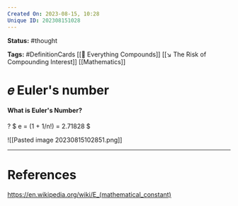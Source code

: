 ```yaml
---
Created On: 2023-08-15, 10:28
Unique ID: 202308151028
---
```

**Status:** #thought 

**Tags:** #DefinitionCards  [[📶 Everything Compounds]] [[↘️ The Risk of Compounding Interest]] [[Mathematics]]
# 𝑒 Euler's number

#### What is Euler's Number?
?
$ e = (1 + 1/n!) = 2.71828 $
<!--SR:!2024-10-27,128,230-->

![[Pasted image 20230815102851.png]]
<!--SR:!2023-09-01,10,250-->



---
# References
https://en.wikipedia.org/wiki/E_(mathematical_constant)